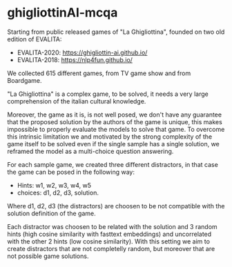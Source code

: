 # ghigliottinAI-mcqa

Starting from public released games of "La Ghigliottina", founded on two old edition of EVALITA:

- EVALITA-2020: https://ghigliottin-ai.github.io/
- EVALITA-2018: https://nlp4fun.github.io/

We collected 615 different games, from TV game show and from Boardgame.

"La Ghigliottina" is a complex game, to be solved, it needs a very large comprehension of the italian cultural knowledge.

Moreover, the game as it is, is not well posed, we don't have any guarantee that the proposed solution by the authors of the game is unique, this makes impossible to properly evaluate the models to solve that game.
To overcome this intrinsic limitation we and motivated by the strong complexity of the game itself to be solved even if the single sample has a single solution, we reframed the model as a multi-choice question answering.

For each sample game, we created three different distractors, in that case the game can be posed in the following way:

- Hints: w1, w2, w3, w4, w5
- choices: d1, d2, d3, solution.

Where d1, d2, d3 (the distractors) are choosen to be not compatible with the solution definition of the game.

Each distractor was choosen to be related with the solution and 3 random hints (high cosine similarity with fasttext embeddings) and uncorrelated with the other 2 hints (low cosine similarity). With this setting we aim to create distractors that are not completelly random, but moreover that are not possible game solutions.